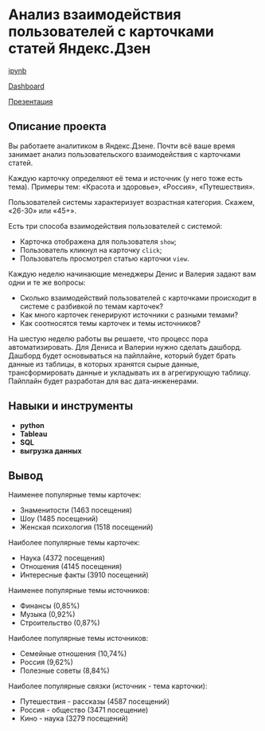 # Анализ взаимодействия пользователей с карточками статей Яндекс.Дзен

[ipynb](https://github.com/volovik-denis/yandex-practicum/blob/main/DA%2012%20Dashboard_for_yandex_zen/Анализ%20взаимодействия%20пользователей%20с%20карточками%20статей%20Яндекс.Дзен.ipynb)

[Dashboard](https://public.tableau.com/app/profile/denis.volovik/viz/-_16837954030680/_?publish=yes)

[Презентация](https://github.com/volovik-denis/yandex-practicum/blob/main/DA%2012%20Tableau%20Yandex%20Dzen/Анализ%20взаимодействия%20пользователей%20с%20карточками%20статей%20Яндекс.Дзен.pdf)

## Описание проекта

Вы работаете аналитиком в Яндекс.Дзене. Почти всё ваше время занимает анализ пользовательского взаимодействия с карточками статей.

Каждую карточку определяют её тема и источник (у него тоже есть тема). Примеры тем: «Красота и здоровье», «Россия», «Путешествия».

Пользователей системы характеризует возрастная категория. Скажем, «26-30» или «45+».

Есть три способа взаимодействия пользователей с системой:
* Карточка отображена для пользователя `show`;
* Пользователь кликнул на карточку `click`;
* Пользователь просмотрел статью карточки `view`.

Каждую неделю начинающие менеджеры Денис и Валерия задают вам одни и те же вопросы: 
* Сколько взаимодействий пользователей с карточками происходит в системе с разбивкой по темам карточек?
* Как много карточек генерируют источники с разными темами?
* Как соотносятся темы карточек и темы источников?

На шестую неделю работы вы решаете, что процесс пора автоматизировать. Для Дениса и Валерии нужно сделать дашборд.
Дашборд будет основываться на пайплайне, который будет брать данные из таблицы, в которых хранятся сырые данные, трансформировать данные и укладывать их в агрегирующую таблицу. Пайплайн будет разработан для вас дата-инженерами.

## Навыки и инструменты

- **python**
- **Tableau**
- **SQL**
- **выгрузка данных**

## Вывод

Наименее популярные темы карточек:
* Знаменитости (1463 посещения)
* Шоу (1485 посещений)
* Женская психология (1518 посещений)

Наиболее популярные темы карточек:
* Наука (4372 посещения)
* Отношения (4145 посещения)
* Интересные факты (3910 посещений)

Наименее популярные темы источников:
* Финансы (0,85%)
* Музыка (0,92%)
* Строительство (0,87%)

Наиболее популярные темы источников:
* Семейные отношения (10,74%)
* Россия (9,62%)
* Полезные советы (8,84%)

Наиболее популярные связки (источник - тема карточки):
* Путешествия - рассказы (4587 посещений)
* Россия - общество (3471 посещение)
* Кино - наука (3279 посещений)

